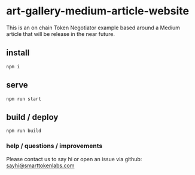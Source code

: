 # art-gallery-medium-article-website

This is an on chain Token Negotiator example based around a Medium article that will be release in the near future.

## install

`npm i`

## serve 

`npm run start`

## build / deploy

`npm run build`

### help / questions / improvements

Please contact us to say hi or open an issue via github:
<sayhi@smarttokenlabs.com>
